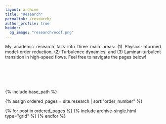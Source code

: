 ```yaml
---
layout: archive
title: "Research"
permalink: /research/
author_profile: true
header:
  og_image: "research/ecdf.png"
---
```


<div style="text-align: justify; text-justify: inter-word;">

My academic research falls into three main areas: (1) Physics-informed model-order reduction, (2) Turbulence dynamics, and (3) Laminar-turbulent transition
in high-speed flows. Feel free to navigate the pages below!

</div>

<br/><br/>
<br/><br/>

{% include base_path %}

{% assign ordered_pages = site.research | sort:"order_number" %}

{% for post in ordered_pages %}
  {% include archive-single.html type="grid" %}
{% endfor %}
